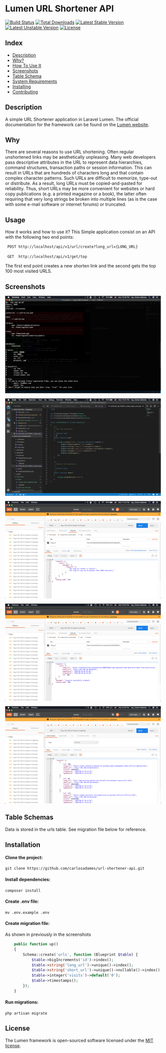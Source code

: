 # Lumen URL Shortener API

[![Build Status](https://travis-ci.org/laravel/lumen-framework.svg)](https://travis-ci.org/laravel/lumen-framework)
[![Total Downloads](https://poser.pugx.org/laravel/lumen-framework/d/total.svg)](https://packagist.org/packages/laravel/lumen-framework)
[![Latest Stable Version](https://poser.pugx.org/laravel/lumen-framework/v/stable.svg)](https://packagist.org/packages/laravel/lumen-framework)
[![Latest Unstable Version](https://poser.pugx.org/laravel/lumen-framework/v/unstable.svg)](https://packagist.org/packages/laravel/lumen-framework)
[![License](https://poser.pugx.org/laravel/lumen-framework/license.svg)](https://packagist.org/packages/laravel/lumen-framework)


## Index
- [Description](#description)
- [Why?](#why)
- [How To Use It](#usage)
- [Screenshots](#screenshots)
- [Table Schema](#how-data-is-stored)
- [System Requirements](#requirements)
- [Installing](#installing)
- [Contributing](#contributing)


## Description 

A simple URL Shortener application in Laravel Lumen. The official documentation for the framework can be found on the [Lumen website](https://lumen.laravel.com/docs).

## Why

There are several reasons to use URL shortening. Often regular unshortened links may be aesthetically unpleasing. Many web developers pass descriptive attributes in the URL to represent data hierarchies, command structures, transaction paths or session information. This can result in URLs that are hundreds of characters long and that contain complex character patterns. Such URLs are difficult to memorize, type-out or distribute. As a result, long URLs must be copied-and-pasted for reliability. Thus, short URLs may be more convenient for websites or hard copy publications (e.g. a printed magazine or a book), the latter often requiring that very long strings be broken into multiple lines (as is the case with some e-mail software or internet 
forums) or truncated.


## Usage

How it works and how to use it? This Simple application consist on an API with the following two end points:


     POST http://localhost/api/v1/url/create?long_url={LONG_URL}
    
     GET  http://localhost/api/v1/get/top

The first end point creates a new shorten link and the second gets the top 100 most visited URLS.


## Screenshots

![homestead.yaml](https://github.com/carlosadames/url-shortener-api/blob/master/homestead.yaml.png)

![migrations](https://github.com/carlosadames/url-shortener-api/blob/master/migrations.png)

![url_validation](https://github.com/carlosadames/url-shortener-api/blob/master/url_validation.png)

![create-api-endpoint](https://github.com/carlosadames/url-shortener-api/blob/master/%20create-api-endpoint.png)

![get-top-urls](https://github.com/carlosadames/url-shortener-api/blob/master/get-top-urls.png)



## Table Schemas

Data is stored in the urls table. See migration file below for reference.


## Installation

#### Clone the project:

    git clone https://github.com/carlosadames/url-shortener-api.git


#### Install dependencies:

    composer install


#### Create .env file:

    mv .env.example .env
    

#### Create migration file:

As shown in previously in the screenshots

```php
    public function up()
    {
        Schema::create('urls', function (Blueprint $table) {
            $table->bigIncrements('id')->index();
            $table->string('long_url')->unique()->index();
            $table->string('short_url')->unique()->nullable()->index();
            $table->integer('visits')->default('0');
            $table->timestamps();
        });
    }
```


#### Run migrations:

    php artisan migrate
    

## License

The Lumen framework is open-sourced software licensed under the [MIT license](https://opensource.org/licenses/MIT).
